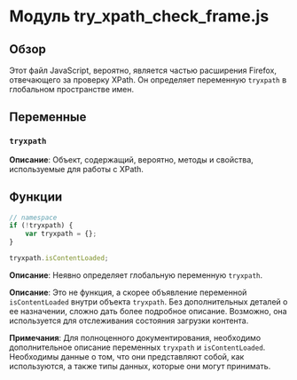 # Модуль try_xpath_check_frame.js

## Обзор

Этот файл JavaScript, вероятно, является частью расширения Firefox, отвечающего за проверку XPath. Он определяет переменную `tryxpath` в глобальном пространстве имен.

## Переменные

### `tryxpath`

**Описание**: Объект, содержащий, вероятно, методы и свойства, используемые для работы с XPath.

## Функции


```javascript
// namespace
if (!tryxpath) {
    var tryxpath = {};
}

tryxpath.isContentLoaded;
```

**Описание**: Неявно определяет глобальную переменную `tryxpath`.

**Описание**: Это не функция, а скорее объявление переменной `isContentLoaded` внутри объекта `tryxpath`.  Без дополнительных деталей о ее назначении, сложно дать более подробное описание. Возможно, она используется для отслеживания состояния загрузки контента.

**Примечания**:  Для полноценного документирования, необходимо дополнительное описание переменных `tryxpath` и `isContentLoaded`.  Необходимы данные о том, что они представляют собой, как используются, а также типы данных, которые они могут принимать.